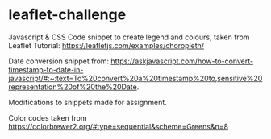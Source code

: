 # leaflet-challenge

Javascript & CSS Code snippet to create legend  and colours, taken from Leaflet Tutorial: https://leafletjs.com/examples/choropleth/

Date conversion snippet from:  https://askjavascript.com/how-to-convert-timestamp-to-date-in-javascript/#:~:text=To%20convert%20a%20timestamp%20to,sensitive%20representation%20of%20the%20Date.

Modifications to snippets made for assignment.

Color codes taken from https://colorbrewer2.org/#type=sequential&scheme=Greens&n=8


